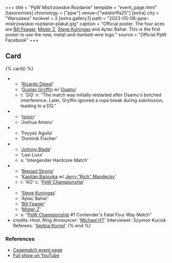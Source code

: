 +++
title = "PpW Mistrzowskie Rozdanie"
template = "event_page.html"
[taxonomies]
chronology = ["ppw"]
venue=["waldorffa25"]
[extra]
city = "Warszawa"
toclevel = 2
[extra.gallery.1]
path = "2023-05-06-ppw-mistrzowskie-rozdanie-plakat.jpg"
caption = "Official poster. The four aces are [Bill Feager](@/w/feager.md), [Mister Z](@/w/mister-z.md), [Steve Kuningas](@/w/steve-kuningas.md) and Aytac Bahar. This is the first poster to use the new, metal-and-barbed-wire logo."
source = "Official PpW Facebook"
+++

## Card

{% card() %}
- - '[Ricardo Diesel](@/w/ricardo-diesel.md)'
  - '[Gustav Gryffin](@/w/gustav-gryffin.md) w/ [Osamu](@/w/osamu.md)'
  - r: 'DQ'
    n: "The match was initially restarted after Osamu's botched interference. Later, Gryffin ignored a rope break during submission, leading to a DQ."
- - '[Isnorr](@/w/isnorr.md)'
  - 'Joshua Amaru'
- - 'Feyyaz Aguila'
  - 'Dominik Fischer'
- - '[Johnny Blade](@/w/johnny-blade.md)'
  - 'Lexi Luxx'
  - s: 'Intergender Hardcore Match'
- - '[Biesiad Strong](@/w/biesiad.md)'
  - '[Kapitan Bazooka](@/w/kapitan-bazooka.md) w/ [Jerry "Rich" Mandecky](@/w/jerry-mandecky.md)'
  - r: 'KO'
    c: '[PpW Championship](@/c/ppw-championship.md)'
- - '[Steve Kuningas](@/w/steve-kuningas.md)'
  - 'Aytac Bahar'
  - '[Bill Feager](@/w/feager.md)'
  - '[Mister Z](@/w/mister-z.md)'
  - s: "[PpW Championship](@/c/ppw-championship.md) #1 Contender's Fatal Four Way Match"
- credits:
    Host, Ring Announcer: '[Michael HT](@/w/michael-ht.md)'
    Interviewer: Szymon Kuciok
    Referees: '[Sędzia Kornel](@/w/sedzia-kornel.md)'
{% end %}

### References
* [Cagematch event page](https://www.cagematch.net/?id=1&nr=383400)
* [Full show on YouTube](https://www.youtube.com/watch?v=O6_O1N69J4E)
